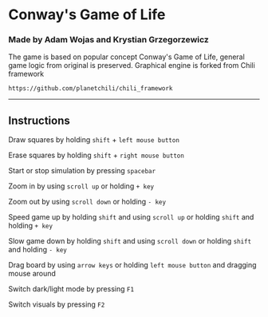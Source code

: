 # Conway's Game of Life 
### Made by Adam Wojas and Krystian Grzegorzewicz
The game is based on popular concept Conway's Game of Life, general game logic from original is preserved.
Graphical engine is forked from Chili framework
```
https://github.com/planetchili/chili_framework
```
---
## Instructions
Draw squares by holding `shift` + `left mouse button`

Erase squares by holding `shift` + `right mouse button`

Start or stop simulation by pressing `spacebar`

Zoom in by using `scroll up` or holding `+ key`

Zoom out by using `scroll down` or holding `- key`

Speed game up by holding `shift` and using `scroll up` or holding `shift` and holding `+ key`

Slow game down by holding `shift` and using `scroll down` or holding `shift` and holding `- key`

Drag board by using `arrow keys` or holding `left mouse button` and dragging mouse around

Switch dark/light mode by pressing `F1`

Switch visuals by pressing `F2`
